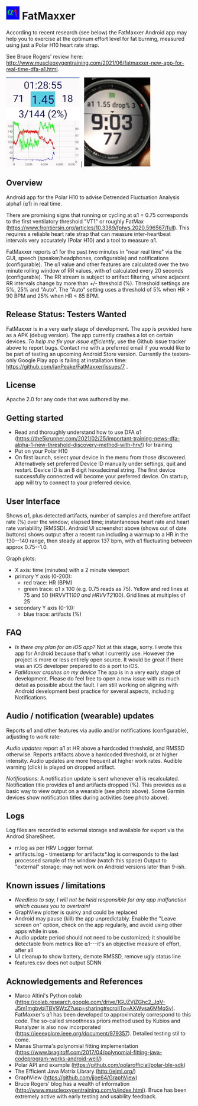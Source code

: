 # <img src="https://raw.githubusercontent.com/IanPeake/FatMaxxer/main/Fatmaxxer_Icon_v0.2.png" height="36"/> FatMaxxer

According to recent research (see below) the FatMaxxer Android app may help you to exercise at the optimum effort level for fat burning,
measured using just a Polar H10 heart rate strap.

See Bruce Rogers' review here: http://www.muscleoxygentraining.com/2021/06/fatmaxxer-new-app-for-real-time-dfa-a1.html.

<img src="https://raw.githubusercontent.com/IanPeake/FatMaxxer/main/screenshot-run-scaled-cropped.jpg" height="240" alt="Screenshot"/> | <img src="https://raw.githubusercontent.com/IanPeake/FatMaxxer/main/garmin_alpha1_notification.jpg" height="240" alt="Garmin notification"/>

## Overview ##
Android app for the Polar H10 to advise Detrended Fluctuation Analysis alpha1 (⍺1) in real time.

There are promising signs that running or cycling at ⍺1 = 0.75 corresponds to the first ventilatory threshold "VT1" or roughly FatMax
(https://www.frontiersin.org/articles/10.3389/fphys.2020.596567/full).
This requires a reliable heart rate strap that can measure inter-heartbeat intervals very accurately (Polar H10)
and a tool to measure ⍺1.

FatMaxxer reports ⍺1 for the past two minutes in "near real time" via the GUI,
speech (speaker/headphones, configurable) and notifications (configurable).
The ⍺1 value and other features are calculated over the two minute rolling window of RR values,
with ⍺1 calculated every 20 seconds (configurable).
The RR stream is subject to artifact filtering, where adjacent RR intervals change by more than +/- threshold (%).
Threshold settings are 5%, 25% and "Auto".
The "Auto" setting uses a threshold of 5% when HR > 90 BPM and 25% when HR < 85 BPM.

## Release Status: Testers Wanted ##
FatMaxxer is in a very early stage of development.
The app is provided here as a APK (debug version).
The app currently crashes a lot on certain devices.
*To help me fix your issue efficiently*, use the Github issue tracker above to report bugs.
Contact me with a preferred email if you would like to be part of testing an upcoming Android Store version.
Currently the testers-only Google Play app is failing at installation time: https://github.com/IanPeake/FatMaxxer/issues/7 .

## License
Apache 2.0 for any code that was authored by me.

## Getting started ##
- Read and thoroughly understand how to use DFA ⍺1 (https://the5krunner.com/2021/02/25/important-training-news-dfa-alpha-1-new-threshold-discovery-method-with-hrv/) for training
- Put on your Polar H10
- On first launch, select your device in the menu from those discovered.
  Alternatively set preferred Device ID manually under settings, quit and restart.
  Device ID is an 8 digit hexadecimal string.
  The first device successfully connected will become your preferred device.
  On startup, app will try to connect to your preferred device.

## User Interface ##
Shows ⍺1, plus detected artifacts, number of samples and therefore artifact rate (%) over the window; elapsed time; instantaneous heart rate and heart rate variablility (RMSSD). Android UI screenshot above (shows out of date buttons) shows output after a recent run including a warmup to a HR in the 130--140 range, then steady at approx 137 bpm, with ⍺1 fluctuating between approx 0.75--1.0.

Graph plots:
- X axis: time (minutes) with a 2 minute viewport
- primary Y axis (0-200):
  - red trace: HR (BPM)
  - green trace: ⍺1 x 100 (e.g. 0.75 reads as 75). Yellow and red lines at 75 and 50 (HRVVT1*100 and HRVVT2*100). Grid lines at multiples of 25
- secondary Y axis (0-10):
  - blue trace: artifacts (%)

## FAQ ##
- *Is there any plan for an iOS app?* Not at this stage, sorry. I wrote this app for Android because that's what I currently use. However the project is more or less entirely open source. It would be great if there was an iOS developer prepared to do a port to iOS.
- *FatMaxxer crashes on my device* The app is in a very early stage of development. Please do feel free to open a new issue with as much detail as possible about the fault. I am still working on aligning with Android development best practice for several aspects, including Notifications.

## Audio / notification (wearable) updates ##
Reports ⍺1 and other features via audio and/or notifications (configurable), adjusting to work rate:

*Audio updates* report ⍺1 at HR above a hardcoded threshold, and RMSSD otherwise. Reports artifacts above a hardcoded threshold, or at higher intensity. Audio updates are more frequent at higher work rates. Audible warning (click) is played on dropped artifact.

*Notifications:* A notification update is sent whenever ⍺1 is recalculated. Notification title provides ⍺1 and artifacts dropped (%). This provides as a basic way to view output on a wearable (see photo above). Some Garmin devices show notification titles during activities (see photo above).

## Logs ##
Log files are recorded to external storage and available for export via the Androd ShareSheet.
  - rr.log as per HRV Logger format
  - artifacts.log - timestamp for artifacts*.log is corresponds to the last processed sample of the window (watch this space)
Output to "external" storage; may not work on Android versions later than 9-ish.

## Known issues / limitations ##
- _Needless to say, I will not be held responsible for any app malfunction which causes you to overtrain!_
- GraphView plotter is quirky and could be replaced
- Android may pause (kill) the app unpredictably. Enable the "Leave screen on" option, check on the app regularly, and avoid using other apps while in use.
- Audio update period should not need to be customized; it should be detectable from metrics like ⍺1---it's an objective measure of effort, after all
- UI cleanup to show battery, demote RMSSD, remove ugly status line
- features.csv does not output SDNN

## Acknowledgements and References ##
- Marco Altini's Python colab
  (https://colab.research.google.com/drive/1GUZVjZGhc2_JqV-J5m1mgbvbiTBV9WzZ?usp=sharing#scrollTo=AXWvsa6MMqSv).
  FatMaxxer's ⍺1 has been developed to approximately correspond to this code. The so-called smoothness priors method used by Kubios and Runalyzer is also now
  incorporated (https://ieeexplore.ieee.org/document/979357). Detailed testing stil to come. 
- Manas Sharma's polynomial fitting implementation (https://www.bragitoff.com/2017/04/polynomial-fitting-java-codeprogram-works-android-well/)
- Polar API and example (https://github.com/polarofficial/polar-ble-sdk)
- The Efficient Java Matrix Library (http://ejml.org/)
- GraphView (https://github.com/jjoe64/GraphView)
- Bruce Rogers' blog has a wealth of information (http://www.muscleoxygentraining.com/p/index.html).
  Bruce has been extremely active with early testing and usability feedback.
